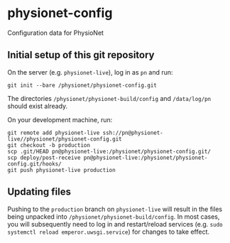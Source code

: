 # physionet-config
Configuration data for PhysioNet

## Initial setup of this git repository
On the server (e.g. `physionet-live`), log in as `pn` and run:

    git init --bare /physionet/physionet-config.git

The directories `/physionet/physionet-build/config` and `/data/log/pn` should exist already.

On your development machine, run:

    git remote add physionet-live ssh://pn@physionet-live//physionet/physionet-config.git
    git checkout -b production
    scp .git/HEAD pn@physionet-live:/physionet/physionet-config.git/
    scp deploy/post-receive pn@physionet-live:/physionet/physionet-config.git/hooks/
    git push physionet-live production

## Updating files
Pushing to the `production` branch on `physionet-live` will result in the files being unpacked into `/physionet/physionet-build/config`.  In most cases, you will subsequently need to log in and restart/reload services (e.g. `sudo systemctl reload emperor.uwsgi.service`) for changes to take effect.
